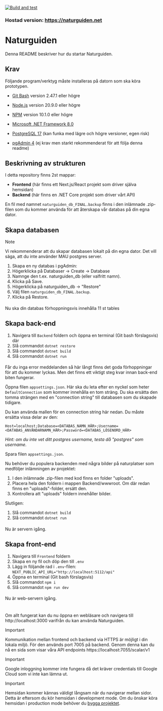 [![Build and test](https://github.com/Smalandaren/Naturguiden/actions/workflows/dotnet.yml/badge.svg?branch=main)](https://github.com/Smalandaren/Naturguiden/actions/workflows/dotnet.yml)

### Hostad version: https://naturguiden.net

# Naturguiden

Denna README beskriver hur du startar Naturguiden.

## Krav

Följande program/verktyg måste installeras på datorn som ska köra prototypen.

- [Git Bash](https://git-scm.com/downloads) version 2.47.1 eller högre

- [Node.js](https://nodejs.org/) version 20.9.0 eller högre

- [NPM](https://docs.npmjs.com/downloading-and-installing-node-js-and-npm) version 10.1.0 eller högre

- [Microsoft .NET Framework 8.0](https://dotnet.microsoft.com/en-us/download)

- [PostgreSQL 17](https://www.postgresql.org/download/) (kan funka med lägre och högre versioner, egen risk)

- [pgAdmin 4](https://www.pgadmin.org/download/) (ej krav men starkt rekommenderat för att följa denna readme)

## Beskrivning av strukturen

I detta repository finns 2st mappar:

- **Frontend** (här finns ett Next.js/React projekt som driver själva hemsidan)
- **Backend** (här finns en .NET Core projekt som driver vårt API)

En fil med namnet `naturguiden_db_FINAL.backup` finns i den inlämnade .zip-filen som du kommer använda för att återskapa vår databas på din egna dator.

## Skapa databasen

> [!NOTE]  
> Vi rekommenderar att du skapar databasen lokalt på din egna dator. Det vill säga, att du inte använder MAU postgres server.

1. Skapa en ny databas i pgAdmin:
2. Högerklicka på Databaser → Create → Database
3. Namnge den t.ex. naturguiden_db (eller valfritt namn).
4. Klicka på Save.
5. Högerklicka på naturguiden_db → "Restore"
6. Välj filen `naturguiden_db_FINAL.backup`.
7. Klicka på Restore.

####

Nu ska din databas förhoppningsvis innehålla 11 st tables

## Skapa back-end

1. Navigera till `Backend` foldern och öppna en terminal (Git bash förslagsvis) där
2. Slå commandot `dotnet restore`
3. Slå commandot `dotnet build`
4. Slå commandot `dotnet run`

####

Får du inga error meddelanden så här långt finns det goda förhoppningar för att du kommer lyckas. Men det finns ett viktigt steg kvar innan back-end biten fungerar.

Öppna filen `appsettings.json`. Här ska du leta efter en nyckel som heter `DefaultConnection` som kommer innehålla en tom sträng. Du ska ersätta den tomma strängen med en "connection string" till databasen som du skapade tidigare.

Du kan använda mallen för en connection string här nedan. Du måste ersätta vissa delar av den:

`Host=localhost;Database=<DATABAS_NAMN_HÄR>;Username=<DATABAS_ANVÄNDARNAMN_HÄR>;Password=<DATABAS_LÖSENORD_HÄR>`

_Hint: om du inte vet ditt postgres username, testa då "postgres" som username._

Spara filen `appsettings.json`.

Nu behöver du populera backenden med några bilder på naturplatser som medföljer inlämningen av projektet:

1. I den inlämnade .zip-filen med kod finns en folder "uploads".
2. Placera hela den foldern i mappen Backend/wwwroot. Om där redan finns en "uploads"-folder, ersätt den.
3. Kontrollera att "uploads" foldern innehåller bilder.

Slutligen:

1. Slå commandot `dotnet build`
2. Slå commandot `dotnet run`

####

Nu är servern igång.

## Skapa front-end

1. Navigera till `Frontend` foldern
2. Skapa en ny fil och döp den till `.env`
3. Lägg in följande rad i `.env`-filen: `NEXT_PUBLIC_API_URL="http://localhost:5112/api"`
4. Öppna en terminal (Git bash förslagsvis)
5. Slå commandot `npm i`
6. Slå commandot `npm run dev`

####

Nu är web-servern igång.

#

Om allt fungerat kan du nu öppna en webläsare och navigera till http://localhost:3000 varifrån du kan använda Naturguiden.

> [!IMPORTANT]
> Kommunikation mellan frontend och backend via HTTPS är möjligt i din lokala miljö. För den används port 7005 på backend. Genom denna kan du nå en sida som visar våra API endpoints https://localhost:7055/scalar/v1

> [!IMPORTANT]
> Google inloggning kommer inte fungera då det kräver credentials till Google Cloud som vi inte kan lämna ut.

> [!IMPORTANT]
> Hemsidan kommer kännas väldigt långsam när du navigerar mellan sidor. Detta är eftersom du kör hemsidan i development mode. Om du önskar köra hemsidan i production mode behöver du [bygga projektet](https://nextjs.org/docs/app/building-your-application/deploying).
